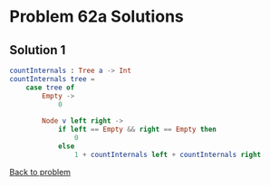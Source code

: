 # Problem 62a Solutions

## Solution 1

```elm
countInternals : Tree a -> Int
countInternals tree =
    case tree of
        Empty ->
            0
            
        Node v left right ->
            if left == Empty && right == Empty then
                0
            else
                1 + countInternals left + countInternals right

```

[Back to problem](../p/p62a.md)
